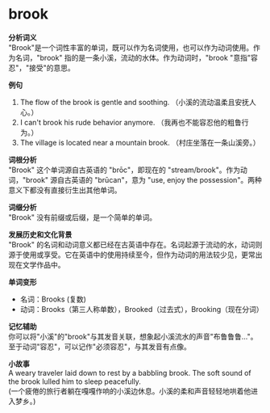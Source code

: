 # brook

**分析词义**  
"Brook"是一个词性丰富的单词，既可以作为名词使用，也可以作为动词使用。作为名词，"brook" 指的是一条小溪，流动的水体。作为动词时，"brook "意指"容忍"，"接受"的意思。

  

**例句**

  

1.  The flow of the brook is gentle and soothing. （小溪的流动温柔且安抚人心。）
2.  I can't brook his rude behavior anymore. （我再也不能容忍他的粗鲁行为。）
3.  The village is located near a mountain brook. （村庄坐落在一条山溪旁。）

  

**词根分析**  
"Brook" 这个单词源自古英语的 "brōc"，即现在的 "stream/brook"。作为动词，"brook" 源自古英语的 "brūcan"，意为 "use, enjoy the possession"。两种意义下都没有直接衍生出其他单词。

  

**词缀分析**  
"Brook" 没有前缀或后缀，是一个简单的单词。

  

**发展历史和文化背景**  
"Brook" 的名词和动词意义都已经在古英语中存在。名词起源于流动的水，动词则源于使用或享受。它在英语中的使用持续至今，但作为动词的用法较少见，更常出现在文学作品中。

  

**单词变形**

  

*   名词：Brooks (复数)
*   动词：Brooks（第三人称单数），Brooked（过去式），Brooking（现在分词）

  

**记忆辅助**  
你可以将"小溪"的"brook"与其发音关联，想象起小溪流水的声音"布鲁鲁鲁..."。至于动词"容忍"，可以记作"必须容忍"，与其发音有点像。

  

**小故事**  
A weary traveler laid down to rest by a babbling brook. The soft sound of the brook lulled him to sleep peacefully.  
(一个疲倦的旅行者躺在嘎嘎作响的小溪边休息。小溪的柔和声音轻轻地哄着他进入梦乡。)
